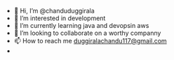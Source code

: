 - 👋 Hi, I’m @chanduduggirala
- 👀 I’m interested in development
- 🌱 I’m currently learning java and devopsin aws
- 💞️ I’m looking to collaborate on a worthy companny
- 📫 How to reach me duggiralachandu117@gmail.com
- 

<!---
chanduduggirala/chanduduggirala is a ✨ special ✨ repository because its `README.md` (this file) appears on your GitHub profile.
You can click the Preview link to take a look at your changes.
--->
